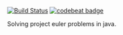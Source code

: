 [![Build Status](https://travis-ci.org/ZsoltFabok/project_euler_java.svg?branch=master)](https://travis-ci.org/ZsoltFabok/project_euler_java)
[![codebeat badge](https://codebeat.co/badges/79dd29e4-185a-46d5-b913-a68b3dd197f4)](https://codebeat.co/projects/github-com-zsoltfabok-project_euler_java-master)

Solving project euler problems in java.